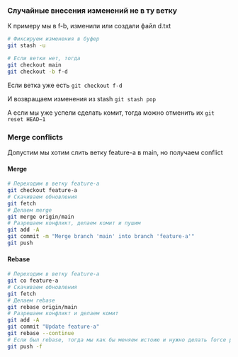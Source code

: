 ### Случайные внесения изменений не в ту ветку

К примеру мы в f-b, изменили или создали файл d.txt

```bash
# Фиксируем изменения в буфер
git stash -u
```

```bash
# Если ветки нет, тогда
git checkout main
git checkout -b f-d
```

Если ветка уже есть `git checkout f-d`

И возвращаем изменения из stash `git stash pop`

А если мы уже успели сделать комит, тогда можно отменить их `git reset HEAD~1`

### Merge conflicts

Допустим мы хотим слить ветку feature-a в main, но получаем conflict

#### Merge

```bash
# Переходим в ветку feature-a
git checkout feature-a
# Скачиваем обновления
git fetch
# Делаем merge
git merge origin/main
# Разрешаем конфликт, делаем комит и пушим
git add -A
git commit -m "Merge branch 'main' into branch 'feature-a'"
git push
```

#### Rebase

```bash
# Переходим в ветку feature-a
git co feature-a
# Скачиваем обновления
git fetch
# Делаем rebase
git rebase origin/main
# Разрешаем конфликт и делаем комит
git add -A
git commit "Update feature-a"
git rebase --continue
# Если был rebase, тогда мы как бы меняем истоию и нужно делать force push
git push -f
```
